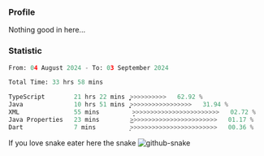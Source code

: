 ### Profile 

Nothing good in here...

### Statistic
<!--START_SECTION:waka-->

```python
From: 04 August 2024 - To: 03 September 2024

Total Time: 33 hrs 58 mins

TypeScript        21 hrs 22 mins  ͎͎͎͎͎͎͎͎͎͎͎͎͎͎͎>>>>>>>>>>   62.92 %
Java              10 hrs 51 mins  ͎͎͎͎͎͎͎͎>>>>>>>>>>>>>>>>>   31.94 %
XML               55 mins         ̝>>>>>>>>>>>>>>>>>>>>>>>>   02.72 %
Java Properties   23 mins         ͜>>>>>>>>>>>>>>>>>>>>>>>>   01.17 %
Dart              7 mins          ͙>>>>>>>>>>>>>>>>>>>>>>>>   00.36 %
```

<!--END_SECTION:waka-->

If you love snake eater here the snake 
<picture>
  <source media="(prefers-color-scheme: dark)" srcset="https://github.com/pradana4648/pradana4648/blob/c0566a83ca6ea5f2e46bab00e717c4c82b4b5c4c/github-contribution-grid-snake-dark.svg" />
  <source media="(prefers-color-scheme: light)" srcset="https://github.com/pradana4648/pradana4648/blob/c0566a83ca6ea5f2e46bab00e717c4c82b4b5c4c/github-contribution-grid-snake.svg" />
  <img alt="github-snake" src="https://github.com/pradana4648/pradana4648/blob/c0566a83ca6ea5f2e46bab00e717c4c82b4b5c4c/github-contribution-grid-snake.svg" />
</picture>

